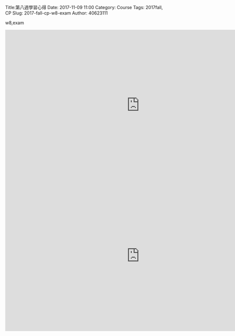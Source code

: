 Title:第八週學習心得
Date: 2017-11-09 11:00
Category: Course
Tags: 2017fall, CP
Slug: 2017-fall-cp-w8-exam
Author: 40623111

w8,exam

<!-- PELICAN_END_SUMMARY -->
<iframe width="854" height="480" src="https://www.youtube.com/embed/o11Mu9Cogls?ecver=1" frameborder="0" gesture="media" allowfullscreen></iframe>

<iframe width="854" height="480" src="https://www.youtube.com/embed/Xioz_OSONdQ?ecver=1" frameborder="0" gesture="media" allowfullscreen></iframe>